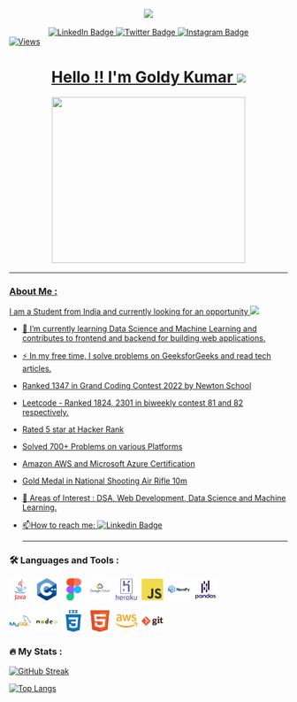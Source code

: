 <div id="header" align="center">
  <img src="https://media.giphy.com/media/M9gbBd9nbDrOTu1Mqx/giphy.gif" width="100"/>
</div>
<p>  </p>
<div id="badges" align="center">
  <a href="https://www.linkedin.com/in/goldy-kumar/">
    <img src="https://media.giphy.com/media/yDM1kJZthxFPoGDdmq/giphy.gif" width="30" alt="LinkedIn Badge"/>
  </a>
  
  <a href="https://twitter.com/Goldybhall3">
    <img src="https://media.giphy.com/media/H508mck9ufO9q6z76O/giphy.gif" width="30" alt="Twitter Badge"/>
  </a>
  <a href="https://instagram.com/goldy_bhall_">
  <img src="https://media.giphy.com/media/WyZy1cltG36Y04OCLG/giphy.gif" width="30" alt="Instagram Badge"/>
</div>
 
<img src="https://komarev.com/ghpvc/?username=goldykumar&style=flat-square&color=blue" alt="Views" >
<h1 align="center">
  Hello !! I'm Goldy Kumar
  <img src="https://media.giphy.com/media/hvRJCLFzcasrR4ia7z/giphy.gif" width="30px"/>
</h1>
  
  <div align="center">
  <img src="https://media.giphy.com/media/hqU2KkjW5bE2v2Z7Q2/giphy.gif" width="350" height="300"/>
</div>
  
  ---

### About Me :
 
I am a Student from India and currently looking for an opportunity <img src="https://media.giphy.com/media/IauL6LvGNlT3ffhcqq/giphy.gif" width="25"> 
- :telescope: I’m currently learning Data Science and Machine Learning and contributes to frontend and backend for building web applications.

- :zap: In my free time, I solve problems on GeeksforGeeks and read tech articles.
  
  
- Ranked 1347 in Grand Coding Contest 2022 by Newton School
- Leetcode - Ranked 1824, 2301 in biweekly contest 81 and 82 respectively.
- Rated 5 star at Hacker Rank
- Solved 700+ Problems on various Platforms
- Amazon AWS and Microsoft Azure Certification
- Gold Medal in National Shooting Air Rifle 10m

- :seedling: Areas of Interest : DSA, Web Development, Data Science and Machine Learning.


- :mailbox:How to reach me: [![Linkedin Badge](https://img.shields.io/badge/-Goldy-blue?style=flat&logo=Linkedin&logoColor=white)](https://www.linkedin.com/in/goldy-kumar/)  
  
  ---

### :hammer_and_wrench: Languages and Tools :
  
  <div>
  <img src="https://github.com/devicons/devicon/blob/master/icons/java/java-original-wordmark.svg" title="Java" alt="Java" width="40" height="40"/>&nbsp;
  <img src="https://github.com/devicons/devicon/blob/master/icons/cplusplus/cplusplus-original.svg" title="cplusplus" alt="cplusplus" width="40" height="40"/>&nbsp;
  <img src="https://github.com/devicons/devicon/blob/master/icons/figma/figma-original.svg" title="Figma" alt="Figma" width="40" height="40"/>&nbsp;
  <img src="https://github.com/devicons/devicon/blob/master/icons/googlecloud/googlecloud-original-wordmark.svg" title="GoogleCloud" alt="Google Cloud" width="40" height="40"/>&nbsp;
  <img src="https://github.com/devicons/devicon/blob/master/icons/heroku/heroku-original-wordmark.svg" alt="Heroku" width="40" height="40"/>&nbsp;
  <img src="https://github.com/devicons/devicon/blob/master/icons/javascript/javascript-original.svg" title="JavaScript" alt="JavaScript" width="40" height="40"/>&nbsp;
  <img src="https://github.com/devicons/devicon/blob/master/icons/numpy/numpy-original-wordmark.svg" title="Numpy" alt="Numpy" width="40" height="40"/>&nbsp;
  <img src="https://github.com/devicons/devicon/blob/master/icons/pandas/pandas-original-wordmark.svg" width="40" height="40"/>&nbsp;
    
  <img src="https://github.com/devicons/devicon/blob/master/icons/mysql/mysql-original-wordmark.svg" title="MySQL"  alt="MySQL" width="40" height="40"/>&nbsp;
  <img src="https://github.com/devicons/devicon/blob/master/icons/nodejs/nodejs-original-wordmark.svg" title="NodeJS" alt="NodeJS" width="40" height="40"/>&nbsp;
     <img src="https://github.com/devicons/devicon/blob/master/icons/css3/css3-plain-wordmark.svg"  title="CSS3" alt="CSS" width="40" height="40"/>&nbsp;
  <img src="https://github.com/devicons/devicon/blob/master/icons/html5/html5-original.svg" title="HTML5" alt="HTML" width="40" height="40"/>&nbsp;
  <img src="https://github.com/devicons/devicon/blob/master/icons/amazonwebservices/amazonwebservices-plain-wordmark.svg" title="AWS" alt="AWS" width="40" height="40"/>&nbsp;
  <img src="https://github.com/devicons/devicon/blob/master/icons/git/git-original-wordmark.svg" title="Git" alt="Git" width="40" height="40"/>
</div>
  
### :fire: My Stats :
  [![GitHub Streak](http://github-readme-streak-stats.herokuapp.com?user=goldykumar&theme=dark&background=000000)](https://git.io/streak-stats)

  
  [![Top Langs](https://github-readme-stats.vercel.app/api/top-langs/?username=goldykumar&layout=compact&theme=vision-friendly-dark)](https://github.com/anuraghazra/github-readme-stats)

  
